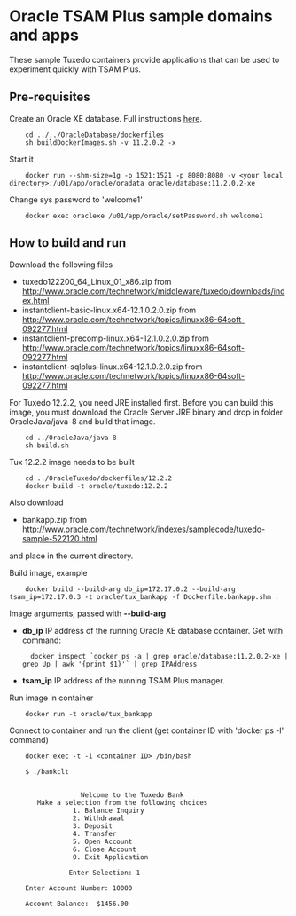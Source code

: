 Oracle TSAM Plus sample domains and apps
===
These sample Tuxedo containers provide applications that can be used to experiment quickly with TSAM Plus.

## Pre-requisites
Create an Oracle XE database. Full instructions [here](https://github.com/oracle/docker-images/tree/master/OracleDatabase).

        cd ../../OracleDatabase/dockerfiles
        sh buildDockerImages.sh -v 11.2.0.2 -x

Start it

        docker run --shm-size=1g -p 1521:1521 -p 8080:8080 -v <your local directory>:/u01/app/oracle/oradata oracle/database:11.2.0.2-xe

Change sys password to 'welcome1'

        docker exec oraclexe /u01/app/oracle/setPassword.sh welcome1

## How to build and run
Download the following files

* tuxedo122200_64_Linux_01_x86.zip               from http://www.oracle.com/technetwork/middleware/tuxedo/downloads/index.html
* instantclient-basic-linux.x64-12.1.0.2.0.zip   from http://www.oracle.com/technetwork/topics/linuxx86-64soft-092277.html
* instantclient-precomp-linux.x64-12.1.0.2.0.zip from http://www.oracle.com/technetwork/topics/linuxx86-64soft-092277.html
* instantclient-sqlplus-linux.x64-12.1.0.2.0.zip from http://www.oracle.com/technetwork/topics/linuxx86-64soft-092277.html

For Tuxedo 12.2.2, you need JRE installed first. Before you can build this image, you must download the Oracle Server JRE binary and drop in folder OracleJava/java-8 and build that image.

        cd ../OracleJava/java-8
        sh build.sh

Tux 12.2.2 image needs to be built

        cd ../OracleTuxedo/dockerfiles/12.2.2
        docker build -t oracle/tuxedo:12.2.2

Also download

* bankapp.zip from http://www.oracle.com/technetwork/indexes/samplecode/tuxedo-sample-522120.html

and place in the current directory.

Build image, example

        docker build --build-arg db_ip=172.17.0.2 --build-arg tsam_ip=172.17.0.3 -t oracle/tux_bankapp -f Dockerfile.bankapp.shm .

Image arguments, passed with **--build-arg**

* **db_ip**         IP address of the running Oracle XE database container. Get with command:

        docker inspect `docker ps -a | grep oracle/database:11.2.0.2-xe | grep Up | awk '{print $1}'` | grep IPAddress

* **tsam_ip**       IP address of the running TSAM Plus manager.

Run image in container

        docker run -t oracle/tux_bankapp

Connect to container and run the client (get container ID with 'docker ps -l' command)

        docker exec -t -i <container ID> /bin/bash
        
        $ ./bankclt
        
        
                      Welcome to the Tuxedo Bank
           Make a selection from the following choices
                    1. Balance Inquiry
                    2. Withdrawal
                    3. Deposit
                    4. Transfer
                    5. Open Account
                    6. Close Account
                    0. Exit Application

                   Enter Selection: 1
                   
        Enter Account Number: 10000
                  
        Account Balance:  $1456.00

